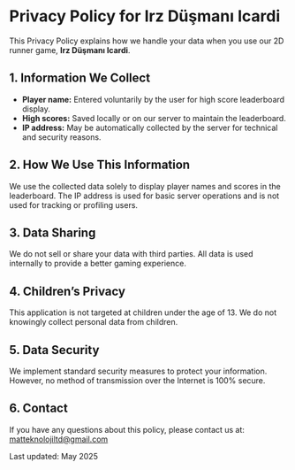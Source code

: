 <!DOCTYPE html>
<html lang="en">
<head>
  <meta charset="UTF-8">
  <meta name="viewport" content="width=device-width, initial-scale=1.0">

</head>
<body>
  <h1>Privacy Policy for Irz Düşmanı Icardi</h1>

  <p>This Privacy Policy explains how we handle your data when you use our 2D runner game, <strong>Irz Düşmanı Icardi</strong>.</p>

  <h2>1. Information We Collect</h2>
  <ul>
    <li><strong>Player name:</strong> Entered voluntarily by the user for high score leaderboard display.</li>
    <li><strong>High scores:</strong> Saved locally or on our server to maintain the leaderboard.</li>
    <li><strong>IP address:</strong> May be automatically collected by the server for technical and security reasons.</li>
  </ul>

  <h2>2. How We Use This Information</h2>
  <p>We use the collected data solely to display player names and scores in the leaderboard. The IP address is used for basic server operations and is not used for tracking or profiling users.</p>

  <h2>3. Data Sharing</h2>
  <p>We do not sell or share your data with third parties. All data is used internally to provide a better gaming experience.</p>

  <h2>4. Children’s Privacy</h2>
  <p>This application is not targeted at children under the age of 13. We do not knowingly collect personal data from children.</p>

  <h2>5. Data Security</h2>
  <p>We implement standard security measures to protect your information. However, no method of transmission over the Internet is 100% secure.</p>

  <h2>6. Contact</h2>
  <p>If you have any questions about this policy, please contact us at: <a href="mailto:matteknolojiltd@gmail.com">matteknolojiltd@gmail.com</a></p>

  <p>Last updated: May 2025</p>
</body>
</html>
